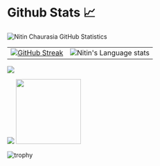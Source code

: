 # Github Stats 📈

![Nitin Chaurasia GitHub Statistics](https://github-readme-stats.vercel.app/api?username=nitinkc&show_icons=true) 

<!-- ![Top Languages](https://github-readme-stats.vercel.app/api/top-langs/?username=nitinkc&layout=compact&hide=Jupyter%20Notebook,HTML) -->
| | |
| --- | --- |
|[![GitHub Streak](https://github-readme-streak-stats.herokuapp.com?user=nitinkc&theme=radical&date_format=M%20j%5B%2C%20Y%5D)](https://git.io/streak-stats)|![Nitin's Language stats](https://github-readme-stats-eight-theta.vercel.app/api/top-langs/?username=nitinkc&layout=compact&langs_count=8&hide_border=true&theme=calm&hide=Jupyter%20Notebook,HTML)|

![](https://komarev.com/ghpvc/?username=nitinkc)

<!-- ![GitHub Activity Graph](https://activity-graph.herokuapp.com/graph?username=nitinkc&theme=github) -->

<!-- <img 1src="https://activity-graph.herokuapp.com/graph?username=nitinkc&theme=github" alt="GitHub Activity Graph" width="100%" /> -->

<img src="https://skillicons.dev/icons?i=ts,nodejs,c,cpp,docker,react,rust,go,svelte,bash,python,linux,redis,nginx,postgres,express,tailwind,arduino,bash,cloudflare,css,discord,figma,gcp,git,github,githubactions,html,js,kubernetes,sqlite,mysql,nestjs,ps,planetscale,postman,raspberrypi,sketchup,vercel,vite,vscode,vue,webpack" />

<img src="https://github-readme-stats.vercel.app/api?username=nitinkc&theme=dark&count_private=true&show_icons=true&number_format=long&hide_title=true&hide_rank=true&disable_animations=true" height="150"/>

![trophy](https://github-profile-trophy.vercel.app/?username=nitinkc)

